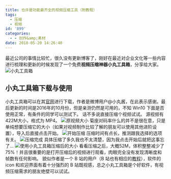 ```yaml
---
title: 也许是功能最齐全的视频压缩工具（附教程）
tags:
  - 压缩
  - 视频
id: '899'
categories:
  - - 创作&amp;素材
date: 2018-05-20 14:26:40
---
```


最近公司的事情比较忙，很久没有更新博客了，刚好在最近对企业文化等一些内容进行梳理和更新的时候发现了一个免费**视频压缩神器小丸工具箱**，分享给大家。 ![小丸工具箱](https://www.jubuzz.com/wp-content/uploads/2018/05/maruko-toolbox-1-1-1.png)

## 小丸工具箱下载与使用

小丸工具箱可以在其[官网](https://maruko.appinn.me/)进行下载，作者是微博用户@小丸酱，在此表示感谢。最后更新的时间是2016年的10月份，但是亲测仍然是可用的，不知 Win10 下面是否使用正常，有条件的同学可以测试下。 话不多说直接压缩个视频试试。 源视频有422M大小，格式为 MP4。 ![原视频大小](https://i.loli.net/2018/05/20/5b0112e846dce.png) 菊座对码率什么的并不是很在意，只是单纯想要压缩它的大小（如果对视频制作比较了解的朋友可以使用其他进阶设置），导入后直接点击开始。 ![开始压缩](https://i.loli.net/2018/05/20/5b0113100ef6d.png) 压缩时间有点长，推测跟我选择的选项有关。 ![压缩完成](https://i.loli.net/2018/05/20/5b01133294ac0.png) 具体压缩了多久我也不太清楚，因为我点击开始后就把这事忘了... ![使用小丸工具箱压缩后的大小](https://i.loli.net/2018/05/20/5b01135395ec0.png) 看看压缩之后，大概52M，体积整整减少了75%！并且很重要的是打开压缩后的视频进行观看，肉眼完全没有发现清晰度和帧数有任何影响。 貌似作者是一个 B 站的用户（B 站也有相应的[教程](https://www.bilibili.com/video/av1242020)），软件的 icon 和欢迎界面有着十分强烈的 B 站既视感，总之小丸工具箱是个好软件，有视频压缩需求的朋友绝壁可以试试。